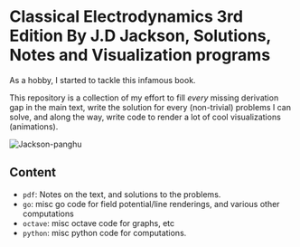 
# Classical Electrodynamics 3rd Edition By J.D Jackson, Solutions, Notes and Visualization programs

As a hobby, I started to tackle this infamous book.

This repository is a collection of my effort to fill *every* missing derivation gap in the main text, write the solution for every (non-trivial) problems I can solve, and along the way, write code to render a lot of cool visualizations (animations).

![Jackson-panghu](https://github.com/euphoricrhino/jackson-em-notes/assets/107862003/5f90e51b-0998-4eb2-bb91-77a4bf172ab9)

## Content

* `pdf`: Notes on the text, and solutions to the problems.
* `go`: misc go code for field potential/line renderings, and various other computations
* `octave`: misc octave code for graphs, etc
* `python`: misc python code for computations.

